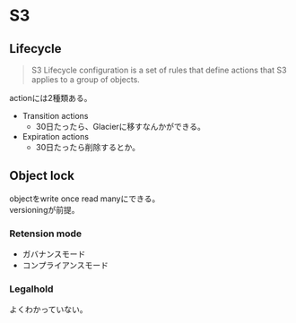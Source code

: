 # S3

## Lifecycle

> S3 Lifecycle configuration is a set of rules that define actions that S3 applies to a group of objects.

actionには2種類ある。

* Transition actions  
  * 30日たったら、Glacierに移すなんかができる。
* Expiration actions
  * 30日たったら削除するとか。


## Object lock

objectをwrite once read manyにできる。  
versioningが前提。  

### Retension mode

* ガバナンスモード
* コンプライアンスモード

### Legalhold

よくわかっていない。